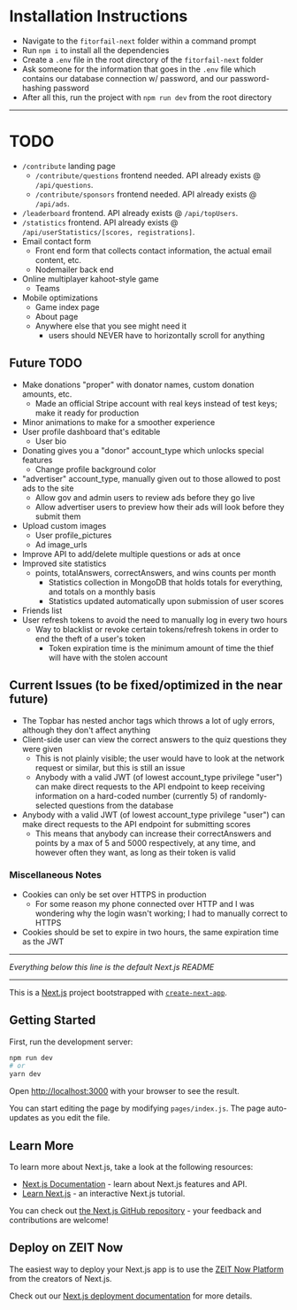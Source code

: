 # Installation Instructions

-   Navigate to the `fitorfail-next` folder within a command prompt
-   Run `npm i` to install all the dependencies
-   Create a `.env` file in the root directory of the `fitorfail-next` folder
-   Ask someone for the information that goes in the `.env` file which contains our database connection w/ password, and our password-hashing password
-   After all this, run the project with `npm run dev` from the root directory

---

# TODO

-   `/contribute` landing page
    -   `/contribute/questions` frontend needed. API already exists @ `/api/questions`.
    -   `/contribute/sponsors` frontend needed. API already exists @ `/api/ads`.
-   `/leaderboard` frontend. API already exists @ `/api/topUsers`.
-   `/statistics` frontend. API already exists @ `/api/userStatistics/[scores, registrations]`.
-   Email contact form
    -   Front end form that collects contact information, the actual email content, etc.
    -   Nodemailer back end
-   Online multiplayer kahoot-style game
    -   Teams
-   Mobile optimizations
    -   Game index page
    -   About page
    -   Anywhere else that you see might need it
        -   users should NEVER have to horizontally scroll for anything

## Future TODO

-   Make donations "proper" with donator names, custom donation amounts, etc.
    -   Made an official Stripe account with real keys instead of test keys; make it ready for production
-   Minor animations to make for a smoother experience
-   User profile dashboard that's editable
    -   User bio
-   Donating gives you a "donor" account_type which unlocks special features
    -   Change profile background color
-   "advertiser" account_type, manually given out to those allowed to post ads to the site
    -   Allow gov and admin users to review ads before they go live
    -   Allow advertiser users to preview how their ads will look before they submit them
-   Upload custom images
    -   User profile_pictures
    -   Ad image_urls
-   Improve API to add/delete multiple questions or ads at once
-   Improved site statistics
    -   points, totalAnswers, correctAnswers, and wins counts per month
        -   Statistics collection in MongoDB that holds totals for everything, and totals on a monthly basis
        -   Statistics updated automatically upon submission of user scores
-   Friends list
-   User refresh tokens to avoid the need to manually log in every two hours
    -   Way to blacklist or revoke certain tokens/refresh tokens in order to end the theft of a user's token
        -   Token expiration time is the minimum amount of time the thief will have with the stolen account

## Current Issues (to be fixed/optimized in the near future)

-   The Topbar has nested anchor tags which throws a lot of ugly errors, although they don't affect anything
-   Client-side user can view the correct answers to the quiz questions they were given
    -   This is not plainly visible; the user would have to look at the network request or similar, but this is still an issue
    -   Anybody with a valid JWT (of lowest account_type privilege "user") can make direct requests to the API endpoint to keep receiving information on a hard-coded number (currently 5) of randomly-selected questions from the database
-   Anybody with a valid JWT (of lowest account_type privilege "user") can make direct requests to the API endpoint for submitting scores
    -   This means that anybody can increase their correctAnswers and points by a max of 5 and 5000 respectively, at any time, and however often they want, as long as their token is valid

### Miscellaneous Notes

-   Cookies can only be set over HTTPS in production
    -   For some reason my phone connected over HTTP and I was wondering why the login wasn't working; I had to manually correct to HTTPS
-   Cookies should be set to expire in two hours, the same expiration time as the JWT

---

_Everything below this line is the default Next.js README_

---

This is a [Next.js](https://nextjs.org/) project bootstrapped with [`create-next-app`](https://github.com/zeit/next.js/tree/canary/packages/create-next-app).

## Getting Started

First, run the development server:

```bash
npm run dev
# or
yarn dev
```

Open [http://localhost:3000](http://localhost:3000) with your browser to see the result.

You can start editing the page by modifying `pages/index.js`. The page auto-updates as you edit the file.

## Learn More

To learn more about Next.js, take a look at the following resources:

-   [Next.js Documentation](https://nextjs.org/docs) - learn about Next.js features and API.
-   [Learn Next.js](https://nextjs.org/learn) - an interactive Next.js tutorial.

You can check out [the Next.js GitHub repository](https://github.com/zeit/next.js/) - your feedback and contributions are welcome!

## Deploy on ZEIT Now

The easiest way to deploy your Next.js app is to use the [ZEIT Now Platform](https://zeit.co/import?utm_medium=default-template&filter=next.js&utm_source=create-next-app&utm_campaign=create-next-app-readme) from the creators of Next.js.

Check out our [Next.js deployment documentation](https://nextjs.org/docs/deployment) for more details.
